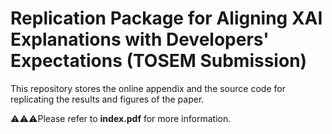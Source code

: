 # Replication Package for Aligning XAI Explanations with Developers' Expectations (TOSEM Submission)
This repository stores the online appendix and the source code for replicating the results and figures of the paper.      

⚠️⚠️⚠️Please refer to **index.pdf** for more information.        
